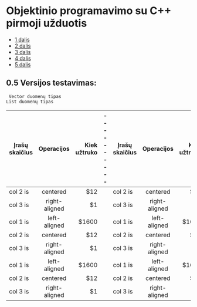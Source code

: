 # Objektinio programavimo su C++ pirmoji užduotis

* [1 dalis](https://github.com/Hurabashi/oop-with-c-plus-plus/tree/V0.1)
* [2 dalis](https://github.com/Hurabashi/oop-with-c-plus-plus/tree/V0.2)
* [3 dalis](https://github.com/Hurabashi/oop-with-c-plus-plus/tree/V0.3.1)
* [4 dalis](https://github.com/Hurabashi/oop-with-c-plus-plus/tree/V0.4)
* [5 dalis](https://github.com/Hurabashi/oop-with-c-plus-plus/tree/V0.5)

## 0.5 Versijos testavimas:
     Vector duomenų tipas                                                List duomenų tipas    

|      Įrašų skaičius       |    Operacijos    | Kiek užtruko |----------|     Įrašų skaičius   |    Operacijos    | Kiek užtruko |-----|
|---------------------|:------------------:|--------------:|-------------------------|---------------------|:------------------:|--------------:|---------------------|
| col 2 is |    centered   |   $12 | | col 2 is |    centered   |   $12 | |
| col 3 is | right-aligned |    $1 | | col 3 is | right-aligned |    $1 | |
| col 1 is |  left-aligned | $1600 | | col 1 is |  left-aligned | $1600 | |
| col 2 is |    centered   |   $12 | | col 2 is |    centered   |   $12 | |
| col 3 is | right-aligned |    $1 | | col 3 is | right-aligned |    $1 | |
| col 1 is |  left-aligned | $1600 | | col 1 is |  left-aligned | $1600 | |
| col 2 is |    centered   |   $12 | | col 2 is |    centered   |   $12 | |
| col 3 is | right-aligned |    $1 | | col 3 is | right-aligned |    $1 | |
